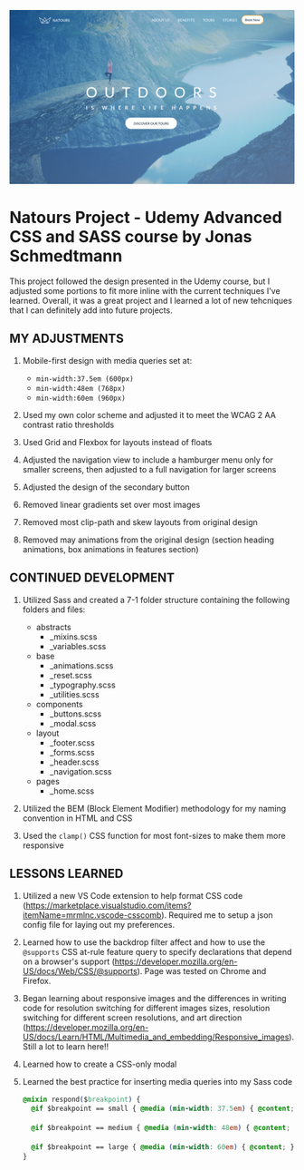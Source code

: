 ![Natours](./design/Natours-project.png)  
# Natours Project - Udemy Advanced CSS and SASS course by Jonas Schmedtmann

This project followed the design presented in the Udemy course, but I adjusted some portions to fit more inline with the current techniques I've learned. Overall, it was a great project and I learned a lot of new tehcniques that I can definitely add into future projects.

## MY ADJUSTMENTS
1. Mobile-first design with media queries set at:
    - ```min-width:37.5em (600px)```
    - ```min-width:48em (768px)```
    - ```min-width:60em (960px)```

2. Used my own color scheme and adjusted it to meet the WCAG 2 AA contrast ratio thresholds

3. Used Grid and Flexbox for layouts instead of floats

4. Adjusted the navigation view to include a hamburger menu only for smaller screens, then adjusted to a full navigation for larger screens

5. Adjusted the design of the secondary button

6. Removed linear gradients set over most images

7. Removed most clip-path and skew layouts from original design

8. Removed may animations from the original design (section heading animations, box animations in features section)


## CONTINUED DEVELOPMENT
1. Utilized Sass and created a 7-1 folder structure containing the following folders and files:
    - abstracts
        - _mixins.scss
        - _variables.scss
    - base
        - _animations.scss
        - _reset.scss
        - _typography.scss
        - _utilities.scss
    - components
        - _buttons.scss
        - _modal.scss
    - layout
        - _footer.scss
        - _forms.scss
        - _header.scss
        - _navigation.scss
    - pages
        - _home.scss

2. Utilized the BEM (Block Element Modifier) methodology for my naming convention in HTML and CSS

3. Used the ```clamp()``` CSS function for most font-sizes to make them more responsive


## LESSONS LEARNED
1. Utilized a new VS Code extension to help format CSS code (https://marketplace.visualstudio.com/items?itemName=mrmlnc.vscode-csscomb). Required me to setup a json config file for laying out my preferences.

2. Learned how to use the backdrop filter affect and how to use the ```@supports``` CSS at-rule feature query to specify declarations that depend on a browser's support (https://developer.mozilla.org/en-US/docs/Web/CSS/@supports). Page was tested on Chrome and Firefox.

3. Began learning about responsive images and the differences in writing code for resolution switching for different images sizes, resolution switching for different screen resolutions, and art direction (https://developer.mozilla.org/en-US/docs/Learn/HTML/Multimedia_and_embedding/Responsive_images). Still a lot to learn here!!

4. Learned how to create a CSS-only modal

5. Learned the best practice for inserting media queries into my Sass code
    
    ```css
    @mixin respond($breakpoint) {
      @if $breakpoint == small { @media (min-width: 37.5em) { @content; } } //600px

      @if $breakpoint == medium { @media (min-width: 48em) { @content; } } //768px

      @if $breakpoint == large { @media (min-width: 60em) { @content; } } //960px
    }
    ```





